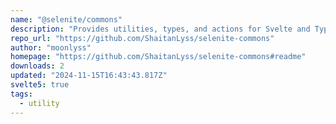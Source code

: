 ```yaml
---
name: "@selenite/commons"
description: "Provides utilities, types, and actions for Svelte and Typescript."
repo_url: "https://github.com/ShaitanLyss/selenite-commons"
author: "moonlyss"
homepage: "https://github.com/ShaitanLyss/selenite-commons#readme"
downloads: 2
updated: "2024-11-15T16:43:43.817Z"
svelte5: true
tags: 
  - utility
---
```

